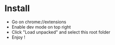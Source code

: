 # Install

- Go on chrome://extensions
- Enable dev mode on top right
- Click "Load unpacked" and select this root folder
- Enjoy !